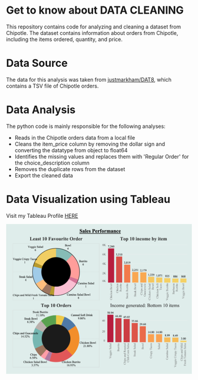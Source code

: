 # Get to know about DATA CLEANING

This repository contains code for analyzing and cleaning a dataset from Chipotle. The dataset contains information about orders from Chipotle, including the items ordered, quantity, and price.

# Data Source
The data for this analysis was taken from [justmarkham/DAT8](https://github.com/justmarkham/DAT8/blob/master/data/chipotle.tsv), which contains a TSV file of Chipotle orders.




# Data Analysis

The python code is mainly responsible for the following analyses:
- Reads in the Chipotle orders data from a local file 
- Cleans the item_price column by removing the dollar sign and converting the datatype from object to float64
- Identifies the missing values and replaces them with 'Regular Order' for the choice_description column 
- Removes the duplicate rows from the dataset 
- Export the cleaned data

# Data Visualization using Tableau
Visit my Tableau Profile [HERE](https://public.tableau.com/app/profile/maheshwor.tiwari4503/viz/SalesPerformance_16829031148120/Dashboard1?publish=yes)

![My Image](tableau_dashboard.png)


